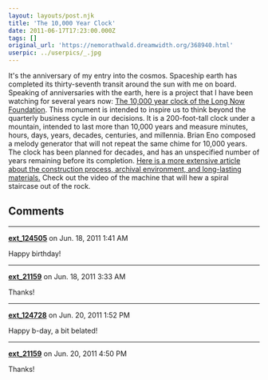 ```yaml
---
layout: layouts/post.njk
title: 'The 10,000 Year Clock'
date: 2011-06-17T17:23:00.000Z
tags: []
original_url: 'https://nemorathwald.dreamwidth.org/368940.html'
userpic: ../userpics/_.jpg
---
```

It's the anniversary of my entry into the cosmos. Spaceship earth has completed its thirty-seventh transit around the sun with me on board. Speaking of anniversaries with the earth, here is a project that I have been watching for several years now: [The 10,000 year clock of the Long Now Foundation](http://www.10000yearclock.net/). This monument is intended to inspire us to think beyond the quarterly business cycle in our decisions. It is a 200-foot-tall clock under a mountain, intended to last more than 10,000 years and measure minutes, hours, days, years, decades, centuries, and millennia. Brian Eno composed a melody generator that will not repeat the same chime for 10,000 years. The clock has been planned for decades, and has an unspecified number of years remaining before its completion. [Here is a more extensive article about the construction process, archival environment, and long-lasting materials.](http://www.kk.org/thetechnium/archives/2011/06/the_clock_in_th.php?utm_source=feedburner&utm_medium=feed&utm_campaign=Feed%3A+kklifestream+%28KK+Lifestream%29&utm_content=Google+Reader) Check out the video of the machine that will hew a spiral staircase out of the rock.

## Comments

---

**[ext_124505](https://www.dreamwidth.org/users/ext_124505)** on Jun. 18, 2011 1:41 AM

Happy birthday!

---

**[ext_21159](https://www.dreamwidth.org/users/ext_21159)** on Jun. 18, 2011 3:33 AM

Thanks!

---

**[ext_124728](https://www.dreamwidth.org/users/ext_124728)** on Jun. 20, 2011 1:52 PM

Happy b-day, a bit belated!

---

**[ext_21159](https://www.dreamwidth.org/users/ext_21159)** on Jun. 20, 2011 4:50 PM

Thanks!
